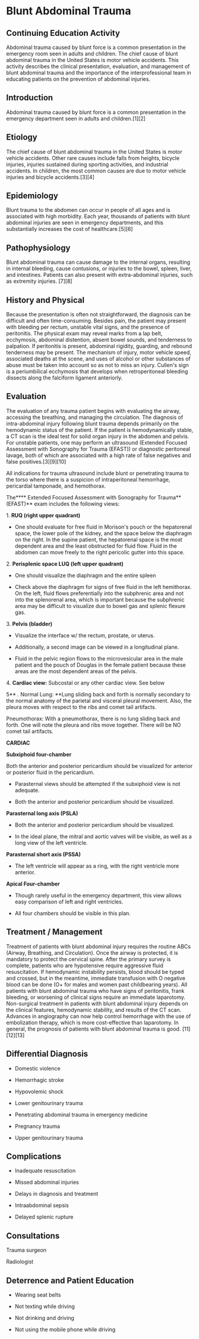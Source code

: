 # Blunt Abdominal Trauma
## Continuing Education Activity

Abdominal trauma caused by blunt force is a common presentation in the emergency room seen in adults and children. The chief cause of blunt abdominal trauma in the United States is motor vehicle accidents. This activity describes the clinical presentation, evaluation, and management of blunt abdominal trauma and the importance of the interprofessional team in educating patients on the prevention of abdominal injuries.

## Introduction

Abdominal trauma caused by blunt force is a common presentation in the emergency department seen in adults and children.[1][2]

## Etiology

The chief cause of blunt abdominal trauma in the United States is motor vehicle accidents. Other rare causes include falls from heights, bicycle injuries, injuries sustained during sporting activities, and industrial accidents. In children, the most common causes are due to motor vehicle injuries and bicycle accidents.[3][4]

## Epidemiology

Blunt trauma to the abdomen can occur in people of all ages and is associated with high morbidity. Each year, thousands of patients with blunt abdominal injuries are seen in emergency departments, and this substantially increases the cost of healthcare.[5][6]

## Pathophysiology

Blunt abdominal trauma can cause damage to the internal organs, resulting in internal bleeding, cause contusions, or injuries to the bowel, spleen, liver, and intestines. Patients can also present with extra-abdominal injuries, such as extremity injuries. [7][8]

## History and Physical

Because the presentation is often not straightforward, the diagnosis can be difficult and often time-consuming. Besides pain, the patient may present with bleeding per rectum, unstable vital signs, and the presence of peritonitis. The physical exam may reveal marks from a lap belt, ecchymosis, abdominal distention, absent bowel sounds, and tenderness to palpation. If peritonitis is present, abdominal rigidity, guarding, and rebound tenderness may be present. The mechanism of injury, motor vehicle speed, associated deaths at the scene, and uses of alcohol or other substances of abuse must be taken into account so as not to miss an injury. Cullen's sign is a periumbilical ecchymosis that develops when retroperitoneal bleeding dissects along the falciform ligament anteriorly.

## Evaluation

The evaluation of any trauma patient begins with evaluating the airway, accessing the breathing, and managing the circulation. The diagnosis of intra-abdominal injury following blunt trauma depends primarily on the hemodynamic status of the patient. If the patient is hemodynamically stable, a CT scan is the ideal test for solid organ injury in the abdomen and pelvis. For unstable patients, one may perform an ultrasound (Extended Focused Assessment with Sonography for Trauma (EFAST)) or diagnostic peritoneal lavage, both of which are associated with a high rate of false negatives and false positives.[3][9][10]

All indications for trauma ultrasound include blunt or penetrating trauma to the torso where there is a suspicion of intraperitoneal hemorrhage, pericardial tamponade, and hemothorax.

The**** Extended Focused Assessment with Sonography for Trauma**(EFAST)** exam includes the following views:

1\. **RUQ (right upper quadrant)**

  * One should evaluate for free fluid in Morison's pouch or the hepatorenal space, the lower pole of the kidney, and the space below the diaphragm on the right. In the supine patient, the hepatorenal space is the most dependent area and the least obstructed for fluid flow. Fluid in the abdomen can move freely to the right pericolic gutter into this space.

2\. **Perisplenic space LUQ (left upper quadrant)**

  * One should visualize the diaphragm and the entire spleen

  * Check above the diaphragm for signs of free fluid in the left hemithorax. On the left, fluid flows preferentially into the subphrenic area and not into the splenorenal area, which is important because the subphrenic area may be difficult to visualize due to bowel gas and splenic flexure gas.

3\. **Pelvis (bladder)**

  * Visualize the interface w/ the rectum, prostate, or uterus.

  * Additionally, a second image can be viewed in a longitudinal plane.

  * Fluid in the pelvic region flows to the microvesicular area in the male patient and the pouch of Douglas in the female patient because these areas are the most dependent areas of the pelvis.

4\. **Cardiac view:** Subcostal or any other cardiac view. See below

5** _._ Normal Lung: **Lung sliding back and forth is normally secondary to the normal anatomy of the parietal and visceral pleural movement. Also, the pleura moves with respect to the ribs and comet tail artifacts.

Pneumothorax: With a pneumothorax, there is no lung sliding back and forth. One will note the pleura and ribs move together. There will be NO comet tail artifacts.

**CARDIAC**

**Subxiphoid four-chamber**

Both the anterior and posterior pericardium should be visualized for anterior or posterior fluid in the pericardium.

  * Parasternal views should be attempted if the subxiphoid view is not adequate.

  * Both the anterior and posterior pericardium should be visualized.

**Parasternal long axis (PSLA)**

  * Both the anterior and posterior pericardium should be visualized.

  * In the ideal plane, the mitral and aortic valves will be visible, as well as a long view of the left ventricle.

**Parasternal short axis (PSSA)**

  * The left ventricle will appear as a ring, with the right ventricle more anterior.

**Apical Four-chamber**

  * Though rarely useful in the emergency department, this view allows easy comparison of left and right ventricles.

  * All four chambers should be visible in this plan.

## Treatment / Management

Treatment of patients with blunt abdominal injury requires the routine ABCs (Airway, Breathing, and Circulation). Once the airway is protected, it is mandatory to protect the cervical spine. After the primary survey is complete, patients who are hypotensive require aggressive fluid resuscitation. If hemodynamic instability persists, blood should be typed and crossed, but in the meantime, immediate transfusion with O negative blood can be done (O+ for males and women past childbearing years). All patients with blunt abdominal trauma who have signs of peritonitis, frank bleeding, or worsening of clinical signs require an immediate laparotomy. Non-surgical treatment in patients with blunt abdominal injury depends on the clinical features, hemodynamic stability, and results of the CT scan. Advances in angiography can now help control hemorrhage with the use of embolization therapy, which is more cost-effective than laparotomy. In general, the prognosis of patients with blunt abdominal trauma is good. [11][12][13]

## Differential Diagnosis

  * Domestic violence

  * Hemorrhagic stroke

  * Hypovolemic shock

  * Lower genitourinary trauma

  * Penetrating abdominal trauma in emergency medicine

  * Pregnancy trauma

  * Upper genitourinary trauma

## Complications

  * Inadequate resuscitation

  * Missed abdominal injuries

  * Delays in diagnosis and treatment

  * Intraabdominal sepsis

  * Delayed splenic rupture

## Consultations

Trauma surgeon

Radiologist

## Deterrence and Patient Education

  * Wearing seat belts

  * Not texting while driving

  * Not drinking and driving

  * Not using the mobile phone while driving
